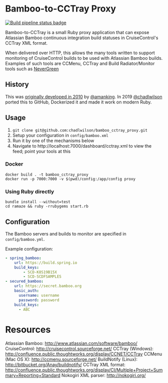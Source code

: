 # Bamboo-to-CCTray Proxy

[![Build pipeline status badge](https://github.com/chadlwilson/bamboo_cctray_proxy/workflows/Build/badge.svg)](https://github.com/chadlwilson/bamboo_cctray_proxy/actions)

Bamboo-to-CCTray is a small Ruby proxy application that can expose Atlassian Bamboo continuous integration build statuses 
in CruiseControl's CCTray XML format.

When delivered over HTTP, this allows the many tools written to support monitoring of CruiseControl builds to be 
used with Atlassian Bamboo builds. Examples of such tools are CCMenu, CCTray and Build Radiator/Monitor tools such as 
[NeverGreen](https://github.com/build-canaries/nevergreen)

## History

This was [originally developed in 2010](http://bitbucket.org/amanking/to_cctray/) by [@amanking](https://github.com/amanking). In 2019 [@chadlwilson](https://github.com/chadlwilson) ported this to 
GitHub, Dockerized it and made it work on modern Ruby.

## Usage

1. `git clone git@github.com:chadlwilson/bamboo_cctray_proxy.git`
1. Setup your configuration in `config/bamboo.xml`
1. Run it by one of the mechanisms below
1. Navigate to http://localhost:7000/dashboard/cctray.xml to view the feed; point your tools at this

### Docker

```
docker build . -t bamboo_cctray_proxy
docker run -p 7000:7000 -v $(pwd)/config:/app/config proxy
```

### Using Ruby directly

```
bundle install --without=test
cd ramaze && ruby -rrubygems start.rb
```

## Configuration

The Bamboo servers and builds to monitor are specified in `config/bamboo.yml`. 

Example configuration:
```yaml
- spring_bamboo:
    url: https://build.spring.io
    build_keys:
        - SCD-K8S19B15X
        - SCD-SCDFSAMPLES
- secured_bamboo:
    url: https://secret.bamboo.org
    basic_auth:
      username: username
      password: password
    build_keys:
      - ABC
```

# Resources

Atlassian Bamboo: http://www.atlassian.com/software/bamboo/
CruiseControl: http://cruisecontrol.sourceforge.net/
CCTray (Windows): http://confluence.public.thoughtworks.org/display/CCNET/CCTray
CCMenu (Mac OS X): http://ccmenu.sourceforge.net/
BuildNotify (Linux): http://bitbucket.org/Anay/buildnotify/
CCTray XML format: http://confluence.public.thoughtworks.org/display/CI/Multiple+Project+Summary+Reporting+Standard
Nokogiri XML parser: http://nokogiri.org/
